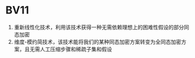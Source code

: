 # BV11

1. 重新线性化技术，利用该技术获得一种无需依赖理想上的困难性假设的部分同态加密
2. 维度-模约简技术，该技术能将我们的某种同态加密方案转变为全同态加密方案，且无需人工压缩步骤和稀疏子集和假设



